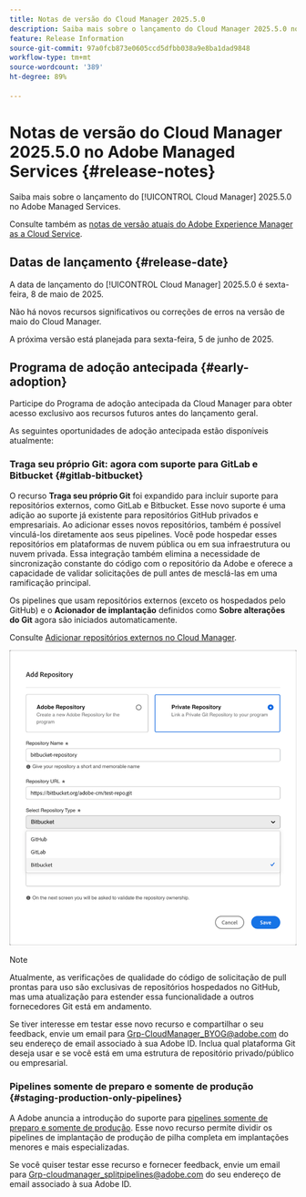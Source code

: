 ```yaml
---
title: Notas de versão do Cloud Manager 2025.5.0
description: Saiba mais sobre o lançamento do Cloud Manager 2025.5.0 no Adobe Managed Services.
feature: Release Information
source-git-commit: 97a0fcb873e0605ccd5dfbb038a9e8ba1dad9848
workflow-type: tm+mt
source-wordcount: '389'
ht-degree: 89%

---
```


# Notas de versão do Cloud Manager 2025.5.0 no Adobe Managed Services {#release-notes}

<!-- RELEASE WIKI  https://wiki.corp.adobe.com/display/DMSArchitecture/Cloud+Manager+2025.04.0+Release -->

Saiba mais sobre o lançamento do [!UICONTROL Cloud Manager] 2025.5.0 no Adobe Managed Services.

Consulte também as [notas de versão atuais do Adobe Experience Manager as a Cloud Service](https://experienceleague.adobe.com/pt-br/docs/experience-manager-cloud-service/content/release-notes/home).

## Datas de lançamento {#release-date}

A data de lançamento do [!UICONTROL Cloud Manager] 2025.5.0 é sexta-feira, 8 de maio de 2025.

Não há novos recursos significativos ou correções de erros na versão de maio do Cloud Manager.

A próxima versão está planejada para sexta-feira, 5 de junho de 2025.

<!-- SAVE FOR FUTURE POSSIBLE USE There are no significant new features or bug fixes in the May Cloud Manager release. -->

<!--
## What's new {#what-is-new}

* 
-->


## Programa de adoção antecipada {#early-adoption}

Participe do Programa de adoção antecipada da Cloud Manager para obter acesso exclusivo aos recursos futuros antes do lançamento geral.

As seguintes oportunidades de adoção antecipada estão disponíveis atualmente:

### Traga seu próprio Git: agora com suporte para GitLab e Bitbucket {#gitlab-bitbucket}

O recurso **Traga seu próprio Git** foi expandido para incluir suporte para repositórios externos, como GitLab e Bitbucket. Esse novo suporte é uma adição ao suporte já existente para repositórios GitHub privados e empresariais. Ao adicionar esses novos repositórios, também é possível vinculá-los diretamente aos seus pipelines. Você pode hospedar esses repositórios em plataformas de nuvem pública ou em sua infraestrutura ou nuvem privada. Essa integração também elimina a necessidade de sincronização constante do código com o repositório da Adobe e oferece a capacidade de validar solicitações de pull antes de mesclá-las em uma ramificação principal.

Os pipelines que usam repositórios externos (exceto os hospedados pelo GitHub) e o **Acionador de implantação** definidos como **Sobre alterações do Git** agora são iniciados automaticamente.

Consulte [Adicionar repositórios externos no Cloud Manager](/help/managing-code/external-repositories.md).

![Caixa de diálogo Adicionar repositório](/help/release-notes/assets/repositories-add-release-notes.png)

>[!NOTE]
>
>Atualmente, as verificações de qualidade do código de solicitação de pull prontas para uso são exclusivas de repositórios hospedados no GitHub, mas uma atualização para estender essa funcionalidade a outros fornecedores Git está em andamento.

Se tiver interesse em testar esse novo recurso e compartilhar o seu feedback, envie um email para [Grp-CloudManager_BYOG@adobe.com](mailto:Grp-CloudManager_BYOG@adobe.com) do seu endereço de email associado à sua Adobe ID. Inclua qual plataforma Git deseja usar e se você está em uma estrutura de repositório privado/público ou empresarial.

### Pipelines somente de preparo e somente de produção {#staging-production-only-pipelines}

A Adobe anuncia a introdução do suporte para [pipelines somente de preparo e somente de produção](/help/using/stage-prod-only.md). Esse novo recurso permite dividir os pipelines de implantação de produção de pilha completa em implantações menores e mais especializadas.

Se você quiser testar esse recurso e fornecer feedback, envie um email para [Grp-cloudmanager_splitpipelines@adobe.com](mailto:Grp-cloudmanager_splitpipelines@adobe.com) do seu endereço de email associado à sua Adobe ID.


<!--
## Bug fixes {#bug-fixes}

* A

Known Issues {#known-issues}

* A -->